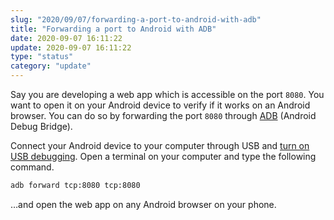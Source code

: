 ```yaml
---
slug: "2020/09/07/forwarding-a-port-to-android-with-adb"
title: "Forwarding a port to Android with ADB"
date: 2020-09-07 16:11:22
update: 2020-09-07 16:11:22
type: "status"
category: "update"
---
```


Say you are developing a web app which is accessible on the port `8080`. You want to open it on your Android device to verify if it works on an Android browser. You can do so by forwarding the port `8080` through [ADB](https://developer.android.com/tools/releases/platform-tools) (Android Debug Bridge).

Connect your Android device to your computer through USB and [turn on USB debugging](https://developer.android.com/studio/debug/dev-options#Enable-debugging). Open a terminal on your computer and type the following command.

```sh caption="Forwad a port to Android with adb"
adb forward tcp:8080 tcp:8080
```

…and open the web app on any Android browser on your phone.
